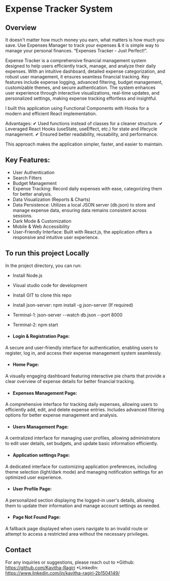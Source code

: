 # Expense Tracker System

## Overview
It doesn't matter how much money you earn, what matters is how much you save. Use Expenses Manager to track your expenses & it is simple way to manage your personal finances.
“Expenses Tracker - Just Perfect!”.

Expense Tracker is a comprehensive financial management system designed to help users efficiently track, manage, and analyze their daily expenses. With an intuitive dashboard, detailed expense categorization, and robust user management, it ensures seamless financial tracking. Key features include expense logging, advanced filtering, budget management, customizable themes, and secure authentication. The system enhances user experience through interactive visualizations, real-time updates, and personalized settings, making expense tracking effortless and insightful.

I built this application using Functional Components with Hooks for a modern and efficient React implementation.

Advantages:
✔ Used functions instead of classes for a cleaner structure.
✔ Leveraged React Hooks (useState, useEffect, etc.) for state and lifecycle management.
✔ Ensured better readability, reusability, and performance.

This approach makes the application simpler, faster, and easier to maintain. 

## Key Features:
* User Authentication
* Search Filters
* Budget Management 
* Expense Tracking: Record daily expenses with ease, categorizing them for better analysis.
* Data Visualization (Reports & Charts)
* Data Persistence: Utilizes a local JSON server (db.json) to store and manage expense data, ensuring data remains consistent across sessions.
* Dark Mode & Customization
* Mobile & Web Accessibility
* User-Friendly Interface: Built with React.js, the application offers a responsive and intuitive user experience.

## To run this project Locally
In the project directory, you can run: 
* Install Node.js
* Visual studio code for development
* Install GIT to clone this repo
* Install json-server: npm install -g json-server (If required)
* Terminal-1: json-server --watch db.json --port 8000
* Terminal-2: npm start



* #### Login & Registration Page: 
A secure and user-friendly interface for authentication, enabling users to register, log in, and access their expense management system seamlessly.

* #### Home Page: 
A visually engaging dashboard featuring interactive pie charts that provide a clear overview of expense details for better financial tracking.


* #### Expenses Management Page: 
A comprehensive interface for tracking daily expenses, allowing users to efficiently add, edit, and delete expense entries. Includes advanced filtering options for better expense management and analysis.


* #### Users Management Page: 
A centralized interface for managing user profiles, allowing administrators to edit user details, set budgets, and update basic information efficiently.



* #### Application settings Page:
A dedicated interface for customizing application preferences, including theme selection (light/dark mode) and managing notification settings for an optimized user experience.


* #### User Profile Page:
A personalized section displaying the logged-in user's details, allowing them to update their information and manage account settings as needed.


* #### Page Not Found Page:
A fallback page displayed when users navigate to an invalid route or attempt to access a restricted area without the necessary privileges.



## Contact
For any inquiries or suggestions, please reach out to 
*Github: https://github.com/Kavitha-Ragiri
*LinkedIn: https://www.linkedin.com/in/kavitha-ragiri-2b1504149/
  

